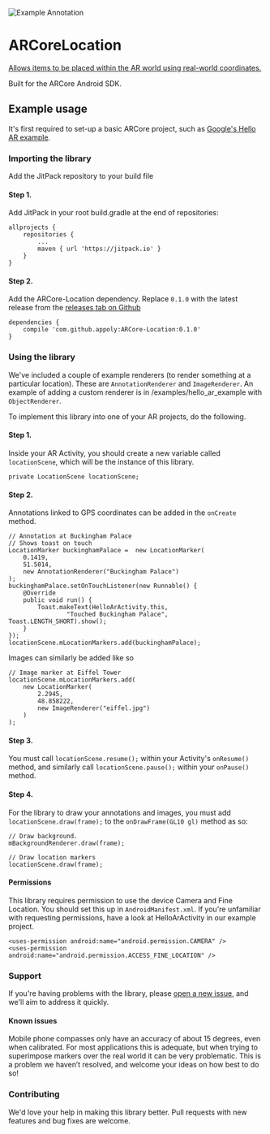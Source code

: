 ![Example Annotation](http://smegaupload.co.uk/up/uploads/arcorelocationbanner1524843962.png "ARCore location gps")

# ARCoreLocation

[Allows items to be placed within the AR world using real-world coordinates.](https://www.appoly.co.uk/arcore-location/)

Built for the ARCore Android SDK.

## Example usage
It's first required to set-up a basic ARCore project, such as [Google's Hello AR example](https://github.com/google-ar/arcore-android-sdk/tree/master/samples/hello_ar_java).

### Importing the library
Add the JitPack repository to your build file

#### Step 1. 
Add JitPack in your root build.gradle at the end of repositories:
```
allprojects {
	repositories {
		...
		maven { url 'https://jitpack.io' }
	}
}
```

#### Step 2. 
Add the ARCore-Location dependency. Replace `0.1.0` with the latest release from the [releases tab on Github](https://github.com/appoly/ARCore-Location/releases)
```
dependencies {
    compile 'com.github.appoly:ARCore-Location:0.1.0'
}
```

### Using the library
We've included a couple of example renderers (to render something at a particular location). These are `AnnotationRenderer` and `ImageRenderer`. An example of adding a custom renderer is in /examples/hello_ar_example with `ObjectRenderer`.

To implement this library into one of your AR projects, do the following.

#### Step 1. 
Inside your AR Activity, you should create a new variable called `locationScene`, which will be the instance of this library.
```
private LocationScene locationScene;
```


#### Step 2.
Annotations linked to GPS coordinates can be added in the `onCreate` method.
```
// Annotation at Buckingham Palace
// Shows toast on touch
LocationMarker buckinghamPalace =  new LocationMarker(
    0.1419,
    51.5014,
    new AnnotationRenderer("Buckingham Palace")
);
buckinghamPalace.setOnTouchListener(new Runnable() {
    @Override
    public void run() {
        Toast.makeText(HelloArActivity.this,
                "Touched Buckingham Palace", Toast.LENGTH_SHORT).show();
    }
});
locationScene.mLocationMarkers.add(buckinghamPalace);
```


Images can similarly be added like so
```
// Image marker at Eiffel Tower
locationScene.mLocationMarkers.add(
    new LocationMarker(
        2.2945,
        48.858222,
        new ImageRenderer("eiffel.jpg")
    )
);
```

#### Step 3. 
You must call `locationScene.resume();` within your Activity's `onResume()` method, and similarly call `locationScene.pause();` within your `onPause()` method.

#### Step 4. 
For the library to draw your annotations and images, you must add `locationScene.draw(frame);` to the `onDrawFrame(GL10 gl)` method as so:
```
// Draw background.
mBackgroundRenderer.draw(frame);

// Draw location markers
locationScene.draw(frame);
```

#### Permissions
This library requires permission to use the device Camera and Fine Location. You should set this up in `AndroidManifest.xml`. If you're unfamiliar with requesting permissions, have a look at HelloArActivity in our example project.
```
<uses-permission android:name="android.permission.CAMERA" />
<uses-permission android:name="android.permission.ACCESS_FINE_LOCATION" />
```

### Support
If you're having problems with the library, please [open a new issue](https://github.com/appoly/ARCore-Location/issues), and we'll aim to address it quickly.

#### Known issues
Mobile phone compasses only have an accuracy of about 15 degrees, even when calibrated. For most applications this is adequate, but when trying to superimpose markers over the real world it can be very problematic. This is a problem we haven’t resolved, and welcome your ideas on how best to do so!

### Contributing
We'd love your help in making this library better. Pull requests with new features and bug fixes are welcome.